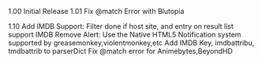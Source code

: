 1.00
Initial Release
1.01
Fix @match Error with Blutopia

1.10
Add IMDB Support: Filter done if host site, and entry on result list support IMDB
Remove Alert: Use the Native HTML5 Notification system supported by greasemonkey,violentmonkey,etc
Add IMDB Key, imdbattribu, tmdbattrib to parserDict
Fix @match error for Animebytes,BeyondHD
